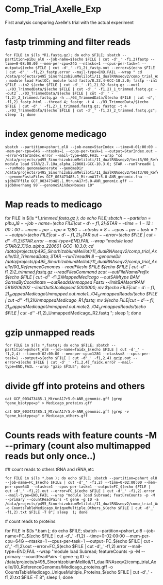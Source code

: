 # Comp_Trial_Axelle_Exp
First analysis comparing Axelle's trial with the actual experiment




# fastp trimming and filter reads

    for FILE in $(ls *R1.fastq.gz); do echo $FILE; sbatch --partition=pibu_el8 --job-name=$(echo $FILE | cut -d'_' -f1,2)fastp --time=0-08:00:00 --mem-per-cpu=24G --ntasks=1 --cpus-per-task=4 --output=$(echo $FILE | cut -d'_' -f1,2)_fastp.out --error=$(echo $FILE | cut -d'_' -f1,2)_fastp.error --mail-type=END,FAIL --wrap " cd /data/projects/p495_SinorhizobiumMeliloti/11_dualRNAseqv2/comp_trial_Axelle/00_RawData ; module load FastQC; module load fastp/0.23.4-GCC-10.3.0; fastp --in1 $FILE --in2 $(echo $FILE | cut -d'_' -f1,2)_R2.fastq.gz --out1 ../03_TrimmedData/$(echo $FILE | cut -d'_' -f1,2)_1_trimmed.fastq.gz --out2 ../03_TrimmedData/$(echo $FILE | cut -d'_' -f1,2)_2_trimmed.fastq.gz -h ../03_TrimmedData/$(echo $FILE | cut -d',' -f1,2)_fastp.html --thread 4; fastqc -t 4 ../03_TrimmedData/$(echo $FILE | cut -d'_' -f1,2)_1_trimmed.fastq.gz; fastqc -t 4 ../03_TrimmedData/$(echo $FILE | cut -d'_' -f1,2)_2_trimmed.fastq.gz"; sleep  1; done

# index genome medicago

    sbatch --partition=pshort_el8 --job-name=StarIndex --time=0-01:00:00 --mem-per-cpu=64G --ntasks=1 --cpus-per-task=1 --output=StarIndex.out --error=StarIndex.error --mail-type=END,FAIL --wrap "cd /data/projects/p495_SinorhizobiumMeliloti/11_dualRNAseqv2/test3/00_ReferenceGenomes; module load STAR/2.7.10a_alpha_220601-GCC-10.3.0; STAR --runThreadN 1 --runMode genomeGenerate --genomeDir /data/projects/p495_SinorhizobiumMeliloti/11_dualRNAseqv2/test3/00_ReferenceGenomes --genomeFastaFiles GCF_003473485.1_MtrunA17r5.0-ANR_genomic.fna --sjdbGTFfile GCF_003473485.1_MtrunA17r5.0-ANR_genomic.gff --sjdbOverhang 99 --genomeSAindexNbases 10"


# Map reads to medicago

   for FILE in $(ls *_1_trimmed.fastq.gz ); do echo $FILE; sbatch --partition=pibu_el8 --job-name=$(echo $FILE | cut -d'_' -f1,2)_1STAR --time=1-12:00:00 --mem-per-cpu=128G --ntasks=8 --cpus-per-task=1 --output=$(echo $FILE | cut -d'_' -f1,2)_STAR.out --error=$(echo $FILE | cut -d'_' -f1,2)_STAR.error --mail-type=END,FAIL --wrap "module load STAR/2.7.10a_alpha_220601-GCC-10.3.0; cd /data/projects/p495_SinorhizobiumMeliloti/11_dualRNAseqv2/comp_trial_Axelle/03_TrimmedData; STAR --runThreadN 8 --genomeDir /data/projects/p495_SinorhizobiumMeliloti/11_dualRNAseqv2/comp_trial_Axelle/00_ReferenceGenomes --readFilesIn $FILE $(echo $FILE | cut -d'_' -f1,2)_2_trimmed.fastq.gz --readFilesCommand zcat --outFileNamePrefix $(echo $FILE | cut -d'_' -f1,2)_MappedMedicago --outSAMtype BAM SortedByCoordinate --outReadsUnmapped Fastx --limitBAMsortRAM 5919206202 --limitOutSJcollapsed 5000000; mv $(echo $FILE | cut -d'_' -f1,2)_MappedMedicagoUnmapped.out.mate1 ../04_UnmappedReads/$(echo $FILE | cut -d'_' -f1,2)_UnmappedMedicago_R1.fastq; mv $(echo $FILE | cut -d'_' -f1,2)_MappedMedicagoUnmapped.out.mate2 ../04_UnmappedReads/$(echo $FILE | cut -d'_' -f1,2)_UnmappedMedicago_R2.fastq "; sleep  1; done

# gzip unmapped reads

    for FILE in $(ls *.fastq); do echo $FILE; sbatch --partition=pshort_el8 --job-name=faidx_$(echo $FILE | cut -d'_' -f1,2,4) --time=0-02:00:00 --mem-per-cpu=128G --ntasks=8 --cpus-per-task=1 --output=$(echo $FILE | cut -d'_' -f1,2,4)_gzip.out --error=$(echo $FILE | cut -d'_' -f1,2,4)_faidx.error --mail-type=END,FAIL --wrap "gzip $FILE"; done


# divide gff into proteins and others

    cat GCF_003473485.1_MtrunA17r5.0-ANR_genomic.gff |grep "gene_biotype=p" > Medicago_proteins.gff

    cat GCF_003473485.1_MtrunA17r5.0-ANR_genomic.gff |grep -v "gene_biotype=p" > Medicago_others.gff


# Counts reads with feature counts -M --primary (count also multimapped reads but only once..)

## count reads to others tRNA and rRNA,etc

    for FILE in $(ls *.bam ); do echo $FILE; sbatch --partition=pshort_el8 --job-name=FC_$(echo $FILE | cut -d'_' -f1,2) --time=0-02:00:00 --mem-per-cpu=64G --ntasks=1 --cpus-per-task=1 --output=FC_$(echo $FILE | cut -d'_' -f1,2).out --error=FC_$(echo $FILE | cut -d'_' -f1,2).error --mail-type=END,FAIL --wrap "module load Subread; featureCounts -p -M --primary --countReadPairs -t gene -g ID -a /data/projects/p495_SinorhizobiumMeliloti/11_dualRNAseqv2/comp_trial_Axelle/00_ReferenceGenomes/Medicago_others.gff  -o CountsTableMedicago_UniqueMultiple_Others_$(echo $FILE | cut -d'_' -f1,2).txt $FILE -T 8"; sleep  1; done

# count reads to proteins

   for FILE in $(ls *.bam ); do echo $FILE; sbatch --partition=pshort_el8 --job-name=FC_$(echo $FILE | cut -d'_' -f1,2) --time=0-02:00:00 --mem-per-cpu=64G --ntasks=1 --cpus-per-task=1 --output=FC_$(echo $FILE | cut -d'_' -f1,2).out --error=FC_$(echo $FILE | cut -d'_' -f1,2).error --mail-type=END,FAIL --wrap "module load Subread; featureCounts -p -M --primary --countReadPairs -t gene -g ID -a /data/projects/p495_SinorhizobiumMeliloti/11_dualRNAseqv2/comp_trial_Axelle/00_ReferenceGenomes/Medicago_proteins.gff  -o CountsTableMedicago_UniqueMultiple_Proteins_$(echo $FILE | cut -d'_' -f1,2).txt $FILE -T 8"; sleep  1; done


